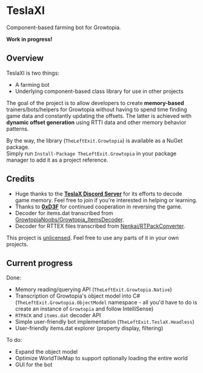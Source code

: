 # TeslaXI
Component-based farming bot for Growtopia.

**Work in progress!**

## Overview
TeslaXI is two things:
 - A farming bot
 - Underlying component-based class library for use in other projects

The goal of the project is to allow developers to create **memory-based** trainers/bots/helpers for Growtopia without having to spend time finding game data and constantly updating the offsets. The latter is achieved with **dynamic offset generation** using RTTI data and other memory behavior patterns.

By the way, the library (`TheLeftExit.Growtopia`) is available as a NuGet package.  
Simply run `Install-Package TheLeftExit.Growtopia` in your package manager to add it as a project reference.

## Credits
 - Huge thanks to the [**TeslaX Discord Server**](https://discord.gg/Px457A4fh4) for its efforts to decode game memory. Feel free to join if you're interested in helping or learning.
 - Thanks to [**0xD3F**](https://github.com/DefaultO) for continued cooperation in reversing the game.
 - Decoder for items.dat transcribed from [GrowtopiaNoobs/Growtopia_ItemsDecoder](https://github.com/GrowtopiaNoobs/Growtopia_ItemsDecoder).
 - Decoder for RTTEX files transcribed from [Nenkai/RTPackConverter](https://github.com/Nenkai/RTPackConverter).
 
This project is [unlicensed](https://unlicense.org/). Feel free to use any parts of it in your own projects.

## Current progress
Done:
 - Memory reading/querying API (`TheLeftExit.Growtopia.Native`)
 - Transcription of Growtopia's object model into C# (`TheLeftExit.Growtopia.ObjectModel` namespace - all you'd have to do is create an instance of `Growtopia` and follow IntelliSense)
 - `RTPACK` and `items.dat` decoder API
 - Simple user-friendly bot implementation (`TheLeftExit.TeslaX.Headless`)
 - User-friendly items.dat explorer (property display, filtering)
 
To do:
 - Expand the object model
 - Optimize WorldTileMap to support optionally loading the entire world
 - GUI for the bot